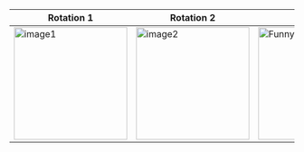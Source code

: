 | Rotation 1 | Rotation 2 | Cycle |
|---------|---------|-----|
| <img src="https://github.com/user-attachments/assets/6762d57c-78ae-4163-bd39-0e0a4e039017" width="200" height="200" alt="image1" /> | <img src="https://github.com/user-attachments/assets/53d16fcd-e962-4249-b702-fd500bfdf688" width="200" height="200" alt="image2" /> | <img src="https://i.imgflip.com/a2m9po.gif" width="200" height="200" alt="Funny GIF" /> |

